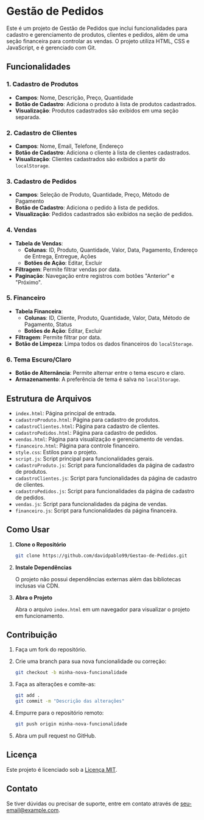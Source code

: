# Gestão de Pedidos

Este é um projeto de Gestão de Pedidos que inclui funcionalidades para cadastro e gerenciamento de produtos, clientes e pedidos, além de uma seção financeira para controlar as vendas. O projeto utiliza HTML, CSS e JavaScript, e é gerenciado com Git.

## Funcionalidades

### 1. Cadastro de Produtos
- **Campos**: Nome, Descrição, Preço, Quantidade
- **Botão de Cadastro**: Adiciona o produto à lista de produtos cadastrados.
- **Visualização**: Produtos cadastrados são exibidos em uma seção separada.

### 2. Cadastro de Clientes
- **Campos**: Nome, Email, Telefone, Endereço
- **Botão de Cadastro**: Adiciona o cliente à lista de clientes cadastrados.
- **Visualização**: Clientes cadastrados são exibidos a partir do `localStorage`.

### 3. Cadastro de Pedidos
- **Campos**: Seleção de Produto, Quantidade, Preço, Método de Pagamento
- **Botão de Cadastro**: Adiciona o pedido à lista de pedidos.
- **Visualização**: Pedidos cadastrados são exibidos na seção de pedidos.

### 4. Vendas
- **Tabela de Vendas**:
  - **Colunas**: ID, Produto, Quantidade, Valor, Data, Pagamento, Endereço de Entrega, Entregue, Ações
  - **Botões de Ação**: Editar, Excluir
- **Filtragem**: Permite filtrar vendas por data.
- **Paginação**: Navegação entre registros com botões "Anterior" e "Próximo".

### 5. Financeiro
- **Tabela Financeira**:
  - **Colunas**: ID, Cliente, Produto, Quantidade, Valor, Data, Método de Pagamento, Status
  - **Botões de Ação**: Editar, Excluir
- **Filtragem**: Permite filtrar por data.
- **Botão de Limpeza**: Limpa todos os dados financeiros do `localStorage`.

### 6. Tema Escuro/Claro
- **Botão de Alternância**: Permite alternar entre o tema escuro e claro.
- **Armazenamento**: A preferência de tema é salva no `localStorage`.

## Estrutura de Arquivos

- `index.html`: Página principal de entrada.
- `cadastroProduto.html`: Página para cadastro de produtos.
- `cadastroClientes.html`: Página para cadastro de clientes.
- `cadastroPedidos.html`: Página para cadastro de pedidos.
- `vendas.html`: Página para visualização e gerenciamento de vendas.
- `financeiro.html`: Página para controle financeiro.
- `style.css`: Estilos para o projeto.
- `script.js`: Script principal para funcionalidades gerais.
- `cadastroProduto.js`: Script para funcionalidades da página de cadastro de produtos.
- `cadastroClientes.js`: Script para funcionalidades da página de cadastro de clientes.
- `cadastroPedidos.js`: Script para funcionalidades da página de cadastro de pedidos.
- `vendas.js`: Script para funcionalidades da página de vendas.
- `financeiro.js`: Script para funcionalidades da página financeira.

## Como Usar

1. **Clone o Repositório**

    ```bash
    git clone https://github.com/davidpablo99/Gestao-de-Pedidos.git
    ```

2. **Instale Dependências**

   O projeto não possui dependências externas além das bibliotecas inclusas via CDN.

3. **Abra o Projeto**

   Abra o arquivo `index.html` em um navegador para visualizar o projeto em funcionamento.

## Contribuição

1. Faça um fork do repositório.
2. Crie uma branch para sua nova funcionalidade ou correção:
   
    ```bash
    git checkout -b minha-nova-funcionalidade
    ```

3. Faça as alterações e comite-as:
   
    ```bash
    git add .
    git commit -m "Descrição das alterações"
    ```

4. Empurre para o repositório remoto:
   
    ```bash
    git push origin minha-nova-funcionalidade
    ```

5. Abra um pull request no GitHub.

## Licença

Este projeto é licenciado sob a [Licença MIT](LICENSE).

## Contato

Se tiver dúvidas ou precisar de suporte, entre em contato através de [seu-email@example.com](mailto:seu-email@example.com).

